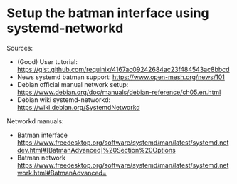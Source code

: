 # Setup the batman interface using systemd-networkd

Sources:

- (Good) User tutorial: <https://gist.github.com/requinix/4167ac09242684ac23f484543ac8bbcd>
- News systemd batman support: <https://www.open-mesh.org/news/101>
- Debian official manual network setup: <https://www.debian.org/doc/manuals/debian-reference/ch05.en.html>
- Debian wiki systemd-networkd: <https://wiki.debian.org/SystemdNetworkd>

Networkd manuals:

- Batman interface <https://www.freedesktop.org/software/systemd/man/latest/systemd.netdev.html#[BatmanAdvanced]%20Section%20Options>
- Batman network <https://www.freedesktop.org/software/systemd/man/latest/systemd.network.html#BatmanAdvanced=>